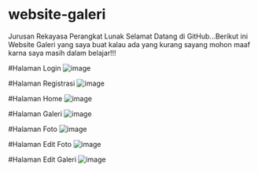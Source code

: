 # website-galeri
Jurusan Rekayasa Perangkat Lunak
Selamat Datang di GitHub...Berikut ini Website Galeri yang saya buat kalau ada yang  kurang sayang mohon maaf karna saya masih dalam belajar!!!

#Halaman Login
![image](https://github.com/Audiferiza/website-galeri/assets/157564603/c7b197ac-5174-47da-8082-237c69cd4278)

#Halaman Registrasi
![image](https://github.com/Audiferiza/website-galeri/assets/157564603/a6dbc67e-1f65-4b22-a764-9386061204a9)

#Halaman Home
![image](https://github.com/Audiferiza/website-galeri/assets/157564603/c73a1bdd-c8c5-4f6f-8738-35e9e134e03a)

#Halaman Galeri
![image](https://github.com/Audiferiza/website-galeri/assets/157564603/9c317e59-82cf-4906-94fa-fc4be754e5a5)

#Halaman Foto
![image](https://github.com/Audiferiza/website-galeri/assets/157564603/309cc92d-fbad-4aaf-802d-e3503a080f71)

#Halaman Edit Foto
![image](https://github.com/Audiferiza/website-galeri/assets/157564603/ee27560d-23f9-4bfe-ab7b-e3bd689af76a)

#Halaman Edit Galeri
![image](https://github.com/Audiferiza/website-galeri/assets/157564603/0033ff43-2773-48d0-aa67-334e054f93e6)







